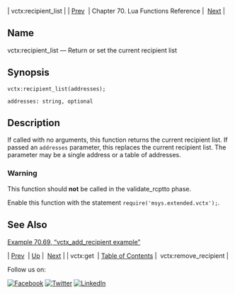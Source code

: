| vctx:recipient_list |
| [Prev](lua.ref.vctx_get.php)  | Chapter 70. Lua Functions Reference |  [Next](lua.ref.vctx_remove_recipient.php) |

<a name="lua.ref.vctx_recipient_list"></a>
## Name

vctx:recipient_list — Return or set the current recipient list

<a name="idp19278912"></a>
## Synopsis

`vctx:recipient_list(addresses);`

`addresses: string, optional`<a name="idp19281856"></a>
## Description

If called with no arguments, this function returns the current recipient list. If passed an `addresses` parameter, this replaces the current recipient list. The parameter may be a single address or a table of addresses.

### Warning

This function should **not** be called in the validate_rcptto phase.

Enable this function with the statement `require('msys.extended.vctx');`.

<a name="idp19286960"></a>
## See Also

[Example 70.69, “vctx_add_recipient example”](lua.ref.vctx_add_recipient.php#lua.ref.vctx_add_recipient.example "Example 70.69. vctx_add_recipient example")

| [Prev](lua.ref.vctx_get.php)  | [Up](lua.function.details.php) |  [Next](lua.ref.vctx_remove_recipient.php) |
| vctx:get  | [Table of Contents](index.php) |  vctx:remove_recipient |

Follow us on:

[![Facebook](https://support.messagesystems.com/images/icon-facebook.png)](http://www.facebook.com/messagesystems) [![Twitter](https://support.messagesystems.com/images/icon-twitter.png)](http://twitter.com/#!/MessageSystems) [![LinkedIn](https://support.messagesystems.com/images/icon-linkedin.png)](http://www.linkedin.com/company/message-systems)